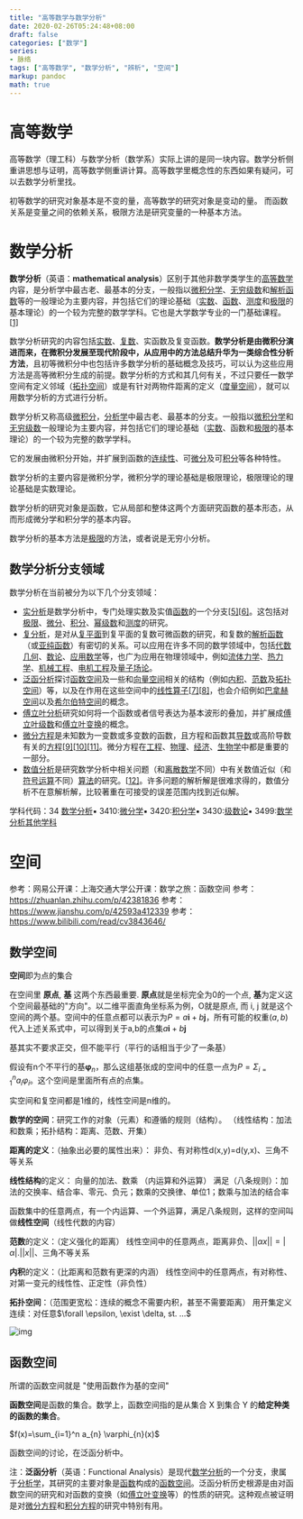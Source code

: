 ```yaml
---
title: "高等数学与数学分析"
date: 2020-02-26T05:24:48+08:00
draft: false
categories: ["数学"]
series:
- 脉络
tags: ["高等数学", "数学分析", "辨析", "空间"]
markup: pandoc
math: true
---
```


# 高等数学

高等数学（理工科）与数学分析（数学系）实际上讲的是同一块内容。数学分析侧重讲思想与证明，高等数学侧重讲计算。高等数学里概念性的东西如果有疑问，可以去数学分析里找。

初等数学的研究对象基本是不变的量，高等数学的研究对象是变动的量。
而函数关系是变量之间的依赖关系，极限方法是研究变量的一种基本方法。

# 数学分析

**数学分析**（英语：**mathematical analysis**）区别于其他非数学类学生的[高等数学](https://zh.wikipedia.org/wiki/高等数学)内容，是分析学中最古老、最基本的分支，一般指以[微积分学](https://zh.wikipedia.org/wiki/微积分学)、[无穷级数](https://zh.wikipedia.org/wiki/无穷级数)和[解析函数](https://zh.wikipedia.org/wiki/解析函數)等的一般理论为主要内容，并包括它们的理论基础（[实数](https://zh.wikipedia.org/wiki/实数)、[函数](https://zh.wikipedia.org/wiki/函数)、[测度](https://zh.wikipedia.org/wiki/测度)和[极限](https://zh.wikipedia.org/wiki/极限)的基本理论）的一个较为完整的数学学科。它也是大学数学专业的一门基础课程。[[1\]](https://zh.wikipedia.org/wiki/数学分析#cite_note-gzfjt-1)

数学分析研究的内容包括[实数](https://zh.wikipedia.org/wiki/實數)、[复数](https://zh.wikipedia.org/wiki/複數)、实函数及复变函数。**数学分析是由微积分演进而来，在微积分发展至现代阶段中，从应用中的方法总结升华为一类综合性分析方法**，且初等微积分中也包括许多数学分析的基础概念及技巧，可以认为这些应用方法是高等微积分生成的前提。数学分析的方式和其几何有关，不过只要任一数学空间有定义邻域（[拓扑空间](https://zh.wikipedia.org/wiki/拓扑空间)）或是有针对两物件距离的定义（[度量空间](https://zh.wikipedia.org/wiki/度量空间)），就可以用数学分析的方式进行分析。

数学分析又称高级[微积分](https://baike.baidu.com/item/微积分/6065)，[分析学](https://baike.baidu.com/item/分析学/2764797)中最古老、最基本的分支。一般指以[微积分学](https://baike.baidu.com/item/微积分学/710552)和[无穷级数](https://baike.baidu.com/item/无穷级数/7289408)一般理论为主要内容，并包括它们的理论基础（[实数](https://baike.baidu.com/item/实数/296419)、函数和[极限](https://baike.baidu.com/item/极限/3564509)的基本理论）的一个较为完整的数学学科。

它的发展由微积分开始，并扩展到函数的[连续性](https://baike.baidu.com/item/连续性/8676216)、可[微分](https://baike.baidu.com/item/微分/317988)及可[积分](https://baike.baidu.com/item/积分/5749068)等各种特性。

数学分析的主要内容是微积分学，微积分学的理论基础是极限理论，极限理论的理论基础是实数理论。

数学分析的研究对象是函数，它从局部和整体这两个方面研究函数的基本形态，从而形成微分学和积分学的基本内容。

数学分析的基本方法是[极限](https://baike.baidu.com/item/极限)的方法，或者说是无穷小分析。

## 数学分析分支领域

数学分析在当前被分为以下几个分支领域：

- [实分析](https://zh.wikipedia.org/wiki/实分析)是数学分析中，专门处理实数及实值[函数](https://zh.wikipedia.org/wiki/函数)的一个分支[[5\]](https://zh.wikipedia.org/wiki/数学分析#cite_note-5)[[6\]](https://zh.wikipedia.org/wiki/数学分析#cite_note-6)。这包括对[极限](https://zh.wikipedia.org/wiki/极限)、[微分](https://zh.wikipedia.org/wiki/微分)、[积分](https://zh.wikipedia.org/wiki/积分)、[幂级数](https://zh.wikipedia.org/wiki/幂级数)和[测度](https://zh.wikipedia.org/wiki/测度)的研究。
- [复分析](https://zh.wikipedia.org/wiki/複分析)，是对从[复平面](https://zh.wikipedia.org/wiki/複平面)到复平面的复数可微函数的研究，和复数的[解析函数](https://zh.wikipedia.org/wiki/解析函數)（或[亚纯函数](https://zh.wikipedia.org/wiki/亚纯函数)）有密切的关系。可以应用在许多不同的数学领域中，包括[代数几何](https://zh.wikipedia.org/wiki/代數幾何)、[数论](https://zh.wikipedia.org/wiki/數論)、[应用数学](https://zh.wikipedia.org/wiki/應用數學)等，也广为应用在物理领域中，例如[流体力学](https://zh.wikipedia.org/wiki/流體力學)、[热力学](https://zh.wikipedia.org/wiki/熱力學)、[机械工程](https://zh.wikipedia.org/wiki/機械工程)、[电机工程](https://zh.wikipedia.org/wiki/電機工程)及[量子场论](https://zh.wikipedia.org/wiki/量子場論)。
- [泛函分析](https://zh.wikipedia.org/wiki/泛函分析)探讨[函数空间](https://zh.wikipedia.org/wiki/函数空间)及一些和[向量空间](https://zh.wikipedia.org/wiki/向量空間)相关的结构（例如[内积](https://zh.wikipedia.org/wiki/内积空间)、[范数](https://zh.wikipedia.org/wiki/范数)及[拓扑空间](https://zh.wikipedia.org/wiki/拓扑空间)）等，以及在作用在这些空间中的[线性算子](https://zh.wikipedia.org/wiki/线性算子)[[7\]](https://zh.wikipedia.org/wiki/数学分析#cite_note-7)[[8\]](https://zh.wikipedia.org/wiki/数学分析#cite_note-8)，也会介绍例如[巴拿赫空间](https://zh.wikipedia.org/wiki/巴拿赫空间)以及[希尔伯特空间](https://zh.wikipedia.org/wiki/希尔伯特空间)的概念。
- [傅立叶分析](https://zh.wikipedia.org/wiki/傅立叶分析)研究如何将一个函数或者信号表达为基本波形的叠加，并扩展成[傅立叶级数](https://zh.wikipedia.org/wiki/傅立叶级数)和[傅立叶变换](https://zh.wikipedia.org/wiki/傅立叶变换)的概念。
- [微分方程](https://zh.wikipedia.org/wiki/微分方程)是未知数为一变数或多变数的函数，且方程和函数其[导数](https://zh.wikipedia.org/wiki/導數)或高阶导数有关的[方程](https://zh.wikipedia.org/wiki/方程)[[9\]](https://zh.wikipedia.org/wiki/数学分析#cite_note-9)[[10\]](https://zh.wikipedia.org/wiki/数学分析#cite_note-10)[[11\]](https://zh.wikipedia.org/wiki/数学分析#cite_note-11)。微分方程在[工程](https://zh.wikipedia.org/wiki/工程)、[物理](https://zh.wikipedia.org/wiki/物理)、[经济](https://zh.wikipedia.org/wiki/經濟)、[生物学](https://zh.wikipedia.org/wiki/生物學)中都是重要的一部分。
- [数值分析](https://zh.wikipedia.org/wiki/數值分析)是研究数学分析中相关问题（和[离散数学](https://zh.wikipedia.org/wiki/離散數學)不同）中有关数值近似（和[符号运算](https://zh.wikipedia.org/w/index.php?title=符號運算&action=edit&redlink=1)不同）[算法](https://zh.wikipedia.org/wiki/算法)的研究。[[12\]](https://zh.wikipedia.org/wiki/数学分析#cite_note-12)。许多问题的解析解是很难求得的，数值分析不在意解析解，比较著重在可接受的误差范围内找到近似解。

学科代码：34 [数学分析](http://baike.baidu.com/subview/61939/5109876.htm)▪ 3410:[微分学](http://baike.baidu.com/subview/1831905/1831905.htm)▪ 3420:[积分学](http://baike.baidu.com/subview/10907852/11213672.htm)▪ 3430:[级数论](http://baike.baidu.com/searchword/?word=级数论&pic=1&sug=1&enc=utf8)▪ 3499:[数学分析其他学科](http://baike.baidu.com/searchword/?word=数学分析其他学科&pic=1&sug=1&enc=utf8) 

# 空间

参考：网易公开课：上海交通大学公开课：数学之旅：函数空间
参考：https://zhuanlan.zhihu.com/p/42381836
参考：https://www.jianshu.com/p/42593a412339
参考：https://www.bilibili.com/read/cv3843646/

## 数学空间

**空间**即为点的集合

在空间里 **原点**, **基** 这两个东西最重要.  **原点**就是坐标完全为0的一个点,  **基**为定义这个空间最基础的"方向"。以二维平面直角坐标系为例，O就是原点, 而 i, j 就是这个空间的两个基。空间中的任意点都可以表示为$P = a \boldsymbol i + b \boldsymbol j$，所有可能的权重$(a,b)$代入上述关系式中，可以得到关于a,b的点集${a \boldsymbol i + b \boldsymbol j}$

基其实不要求正交，但不能平行（平行的话相当于少了一条基）

假设有n个不平行的基$\boldsymbol \varphi_n$，那么这组基张成的空间中的任意一点为$P = \Sigma_{i= 1}^n a_i \varphi_i$。这个空间是里面所有点的点集。

实空间和复空间都是1维的，线性空间是n维的。

**数学的空间**：研究工作的对象（元素）和遵循的规则（结构）。
（线性结构：加法和数乘；拓扑结构：距离、范数、开集）

**距离的定义**：（抽象出必要的属性出来）：
非负、有对称性d(x,y)=d(y,x)、三角不等关系

**线性结构**的定义：
向量的加法、数乘 （内运算和外运算）
满足（八条规则）：加法的交换率、结合率、零元、负元；数乘的交换律、单位1；数乘与加法的结合率

函数集中的任意两点，有一个内运算、一个外运算，满足八条规则，这样的空间叫做**线性空间**（线性代数的内容）

**范数**的定义：（定义强化的距离）
线性空间中的任意两点，距离非负、$||\alpha x|| = |\alpha|.||x||$、三角不等关系

**内积**的定义：（比距离和范数有更深的内涵）
线性空间中的任意两点，有对称性、对第一变元的线性性、正定性（非负性） 

**拓扑空间**：（范围更宽松：连续的概念不需要内积，甚至不需要距离）
用开集定义连续：对任意$\forall \epsilon, \exist \delta, st. ...$

![img](https://picgo12138.oss-cn-hangzhou.aliyuncs.com/md/5117975-19c72093e3b4aa12.png)

## 函数空间

所谓的函数空间就是 "使用函数作为基的空间"

**函数空间**是函数的集合。数学上，函数空间指的是从集合 X 到集合 Y 的**给定种类的函数的集合**。

$f(x)=\sum_{i=1}^n a_{n} \varphi_{n}(x)$

函数空间的讨论，在泛函分析中。

注：**泛函分析**（英语：Functional Analysis）是现代[数学分析](https://zh.wikipedia.org/wiki/数学分析)的一个分支，隶属于[分析学](https://zh.wikipedia.org/wiki/分析学)，其研究的主要对象是[函数](https://zh.wikipedia.org/wiki/函数)构成的[函数空间](https://zh.wikipedia.org/wiki/函数空间)。泛函分析历史根源是由对函数空间的研究和对函数的变换（如[傅立叶变换](https://zh.wikipedia.org/wiki/傅立叶变换)等）的性质的研究。这种观点被证明是对[微分方程](https://zh.wikipedia.org/wiki/微分方程)和[积分方程](https://zh.wikipedia.org/wiki/积分方程)的研究中特别有用。

